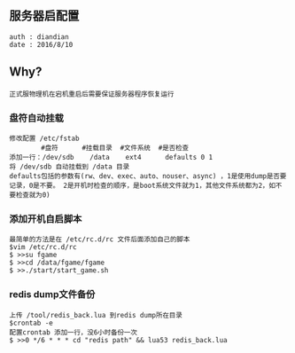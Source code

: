 ## 服务器启配置

	auth : diandian
	date : 2016/8/10


## Why?

	正式服物理机在宕机重启后需要保证服务器程序恢复运行

### 盘符自动挂载
	修改配置 /etc/fstab
			#盘符      #挂载目录  #文件系统  #是否检查  
	添加一行：/dev/sdb    /data    ext4      defaults 0 1
	将 /dev/sdb 自动挂载到 /data 目录
	defaults包括的参数有(rw、dev、exec、auto、nouser、async) ，1是使用dump是否要记录，0是不要。 2是开机时检查的顺序，是boot系统文件就为1，其他文件系统都为2，如不要检查就为0)


### 添加开机自启脚本
	最简单的方法是在 /etc/rc.d/rc 文件后面添加自己的脚本
	$vim /etc/rc.d/rc
	$ >>su fgame
	$ >>cd /data/fgame/fgame
	$ >>./start/start_game.sh


### redis dump文件备份
	上传 /tool/redis_back.lua 到redis dump所在目录
	$crontab -e
	配置crontab 添加一行，没6小时备份一次
	$ >>0 */6 * * * cd "redis path" && lua53 redis_back.lua